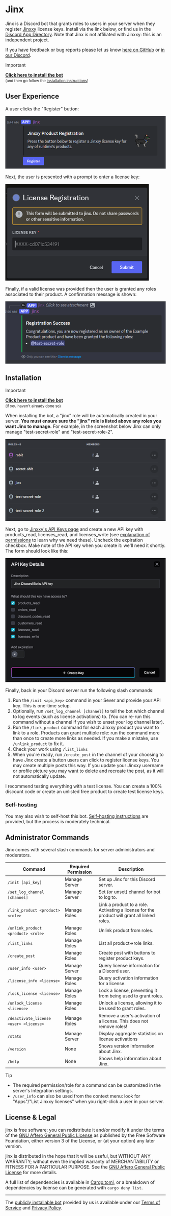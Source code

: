 # Jinx

Jinx is a Discord bot that grants roles to users in your server when they register [Jinxxy](https://jinxxy.com/)
license keys. Install via the link below, or find us in the [Discord App Directory][app directory]. Note that Jinx is
not affiliated with Jinxxy: this is an independent project.

If you have feedback or bug reports please let us know [here on GitHub][issues] or [in our Discord][discord].

> [!IMPORTANT]
> **[Click here to install the bot][bot install]**  
> <small>(and then go follow the [installation instructions](#installation))</small>

## User Experience

A user clicks the "Register" button:

![Registration Message](docs/images/register_message.png)

Next, the user is presented with a prompt to enter a license key:

![Registration Dialog](docs/images/register_modal.png)

Finally, if a valid license was provided then the user is granted any roles associated to their product. A confirmation
message is shown:

![Registration Success](docs/images/register_success.png)

## Installation

> [!IMPORTANT]
> **[Click here to install the bot][bot install]**  
> <small>(if you haven't already done so)</small>

When installing the bot, a "jinx" role will be automatically created in your server.
**You must ensure sure the "jinx" role is listed above any roles you want Jinx to manage.**
For example, in the screenshot below Jinx can only manage "test-secret-role" and "test-secret-role-2".

![Role Management UI](docs/images/manage_roles.png)

Next, go to [Jinxxy's API Keys page](https://jinxxy.com/my/dashboard/settings/api-keys) and create a new
API key with products_read, licenses_read, and licenses_write (see
[explanation of permissions](docs/permissions-used.md) to learn why we need these). Uncheck the expiration checkbox.
Make note of the API key when you create it: we'll need it shortly. The form should look like this:

![API Key creation](docs/images/create_api_key.png)

Finally, back in your Discord server run the following slash commands:

1. Run the `/init <api_key>` command in your Sever and provide your API key. This is one-time setup.
2. Optionally, run `/set_log_channel [channel]` to tell the bot which channel to log events (such as license activations)
   to. (You can re-run this command without a channel if you wish to unset your log channel later).
3. Run the `/link_product` command for each Jinxxy product you want to link to a role. Products can grant multiple role:
   run the command more than once to create more links as needed. If you make a mistake, use `/unlink_product` to fix it.
4. Check your work using `/list_links`
5. When you're ready, run `/create_post` in the channel of your choosing to have Jinx create a button users can click to
   register license keys. You may create multiple posts this way. If you update your Jinxxy username or profile picture
   you may want to delete and recreate the post, as it will not automatically update.

I recommend testing everything with a test license. You can create a 100% discount code or create an unlisted free
product to create test license keys.

### Self-hosting

You may also wish to self-host this bot. [Self-hosting instructions](docs/self-hosting.md) are provided, but the process
is moderately technical.

## Administrator Commands

Jinx comes with several slash commands for server administrators and moderators.

| Command                                | Required Permission | Description                                                                                 |
| -------------------------------------- | ------------------- | ------------------------------------------------------------------------------------------- |
| `/init [api_key]`                      | Manage Server       | Set up Jinx for this Discord server.                                                        |
| `/set_log_channel [channel]`           | Manage Server       | Set (or unset) channel for bot to log to.                                                   |
| `/link_product <product> <role>`       | Manage Roles        | Link a product to a role. Activating a license for the product will grant all linked roles. |
| `/unlink_product <product> <role>`     | Manage Roles        | Unlink product from roles.                                                                  |
| `/list_links`                          | Manage Roles        | List all product→role links.                                                                |
| `/create_post`                         | Manage Roles        | Create post with buttons to register product keys.                                          |
| `/user_info <user>`                    | Manage Server       | Query license information for a Discord user.                                               |
| `/license_info <license>`              | Manage Roles        | Query activation information for a license.                                                 |
| `/lock_license <license>`              | Manage Roles        | Lock a license, preventing it from being used to grant roles.                               |
| `/unlock_license <license>`            | Manage Roles        | Unlock a license, allowing it to be used to grant roles.                                    |
| `/deactivate_license <user> <license>` | Manage Roles        | Remove a user's activation of a license. This does not remove roles!                        |
| `/stats`                               | Manage Server       | Display aggregate statistics on license activations                                         |
| `/version`                             | None                | Shows version information about Jinx.                                                       |
| `/help`                                | None                | Shows help information about Jinx.                                                          |

> [!TIP]
> - The required permission/role for a command can be customized in the server's Integration settings.
> - `/user_info` can also be used from the context menu: look for "Apps"/"List Jinxxy licenses" when you right-click a
>   user in your server.

## License & Legal

jinx is free software: you can redistribute it and/or modify it under the terms of the
[GNU Affero General Public License](LICENSE) as published by the Free Software Foundation, either version 3 of the
License, or (at your option) any later version.

jinx is distributed in the hope that it will be useful, but WITHOUT ANY WARRANTY; without even the implied warranty of
MERCHANTABILITY or FITNESS FOR A PARTICULAR PURPOSE. See the [GNU Affero General Public License](LICENSE) for more
details.

A full list of dependencies is available in [Cargo.toml](Cargo.toml), or a breakdown of dependencies by license can be
generated with `cargo deny list`.

---

The [publicly installable bot][bot install] provided by us is available under our [Terms of Service](TERMS.md) and [Privacy Policy](PRIVACY.md).

[bot install]: https://discord.com/oauth2/authorize?client_id=1270708639145001052
[discord]: https://discord.gg/aKkA6m26f9
[issues]: https://github.com/zkxs/jinx/issues
[app directory]: https://discord.com/application-directory/1270708639145001052
